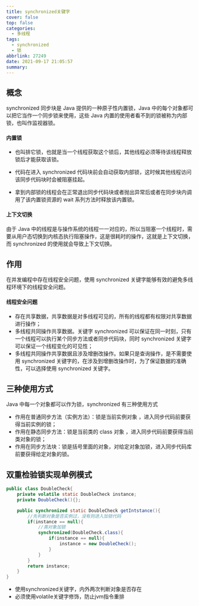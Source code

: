 ```yaml
---
title: synchronized关键字
cover: false
top: false
categories:
  - 多线程
tags:
  - synchronized
  - 锁
abbrlink: 27249
date: 2021-09-17 21:05:57
summary:
---
```


## 概念
synchronized 同步块是 Java 提供的一种原子性内置锁，Java 中的每个对象都可以把它当作一个同步锁来使用，这些 Java 内置的使用者看不到的锁被称为内部锁，也叫作监视器锁。

#### 内置锁
- 也叫排它锁，也就是当一个线程获取这个锁后，其他线程必须等待该线程释放锁后才能获取该锁。

- 代码在进入 synchronized 代码块前会自动获取内部锁，这时候其他线程访问该同步代码块时会被阻塞挂起。
- 拿到内部锁的线程会在正常退出同步代码块或者抛出异常后或者在同步块内调用了该内置锁资源的 wait 系列方法时释放该内置锁。

#### 上下文切换
由于 Java 中的线程是与操作系统的线程一一对应的，所以当阻塞一个线程时，需要从用户态切换到内核态执行阻塞操作，这是很耗时的操作，这就是上下文切换，而 synchronized 的使用就会导致上下文切换。

## 作用
在并发编程中存在线程安全问题，使用 synchronized 关键字能够有效的避免多线程环境下的线程安全问题。
#### 线程安全问题
- 存在共享数据，共享数据是对多线程可见的，所有的线程都有权限对共享数据进行操作；
- 多线程共同操作共享数据。关键字 synchronized 可以保证在同一时刻，只有一个线程可以执行某个同步方法或者同步代码块，同时 synchronized 关键字可以保证一个线程变化的可见性；
- 多线程共同操作共享数据且涉及增删改操作。如果只是查询操作，是不需要使用 synchronized 关键字的，在涉及到增删改操作时，为了保证数据的准确性，可以选择使用 synchronized 关键字。

## 三种使用方式
Java 中每一个对象都可以作为锁，synchronized 有三种使用方式
- 作用在普通同步方法（实例方法）：锁是当前实例对象 ，进入同步代码前要获得当前实例的锁；
- 作用在静态同步方法：锁是当前类的 class 对象 ，进入同步代码前要获得当前类对象的锁；
- 作用在同步方法块：锁是括号里面的对象，对给定对象加锁，进入同步代码库前要获得给定对象的锁。

## 双重检验锁实现单例模式

```java
public class DoubleCheck{
    private volatile static DoubleCheck instance;
    private DoubleCheck(){};

    public synchronized static DoubleCheck getIntstance(){
        //先判断对象是否实例过，没有则进入加锁代码
        if(instance == null){
            //类对象加锁
            synchronized(DoubleCheck.class){
                if(instance == null){
                    instance = new DoubleCheck();
                }
            }
        }
        return instance;
    }
}
```
- 使用synchronized关键字，内外两次判断对象是否存在
- 必须使用volatile关键字修饰，防止jvm指令重排
